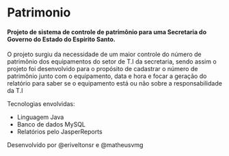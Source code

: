# Patrimonio

#### Projeto de sistema de controle de patrimônio para uma Secretaria do Governo do Estado do Espirito Santo.

O projeto surgiu da necessidade de um maior controle do número de patrimônio dos equipamentos do setor de T.I da secretaria, sendo assim o projeto foi desenvolvido para o propósito de cadastrar o número de patrimônio junto com o equipamento, data e hora e focar a geração do relatório para saber se o equipamento está ou não sobre a responsabilidade da T.I

Tecnologias envolvidas:
  * Linguagem Java
  * Banco de dados MySQL
  * Relatórios pelo JasperReports

Desenvolvido por @eriveltonsr e @matheusvmg
